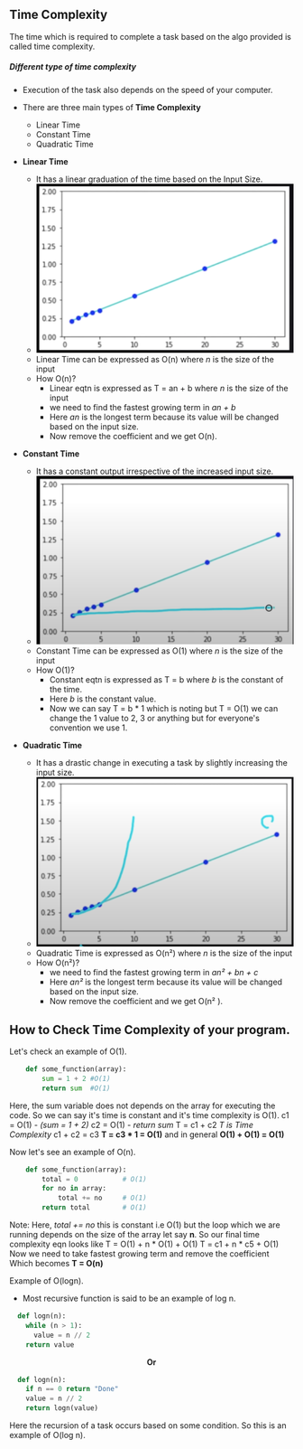 ## Time Complexity
The time which is required to complete a task based on the algo provided is called time complexity.

##### Different type of time complexity
* Execution of the task also depends on the speed of your computer.
* There are three main types of **Time Complexity**
    * Linear Time
    * Constant Time
    * Quadratic Time
  
* **Linear Time**
  * It has a linear graduation of the time based on the Input Size.
  * <img src="./../5.asymptotic_notation/outputs/linear.png" />
  * Linear Time can be expressed as O(n) where *n* is the size of the input
  * How O(n)?
    * Linear eqtn is expressed as T = an + b  where *n* is the size of the input
    * we need to find the fastest growing term in *an + b*
    * Here *an* is the longest term because its value will be changed based on the input size.
    * Now remove the coefficient and we get O(n).
* **Constant Time**
  * It has a constant output irrespective of the increased input size.
  * <img src="./../5.asymptotic_notation/outputs/constant.png" />
  * Constant Time can be expressed as O(1) where *n* is the size of the input
  * How O(1)?
    * Constant eqtn is expressed as T = b  where *b* is the constant of the time.
    * Here *b* is the constant value.
    * Now we can say T = b * 1 which is noting but T = O(1) we can change the 1 value to 2, 3 or anything but  for everyone's convention we use 1.
* **Quadratic Time**
  * It has a drastic change in executing a task by slightly increasing the input size.
  * <img src="./../5.asymptotic_notation/outputs/quadratic.png" />
  * Quadratic Time is expressed as O(n²) where *n* is the size of the input
  * How O(n²)?
    * we need to find the fastest growing term in *an² + bn + c*
    * Here *an²* is the longest term because its value will be changed based on the input size.
    * Now remove the coefficient and we get O(n² ).
  
## How to Check Time Complexity of your program.
Let's check an example of O(1).

```python
    def some_function(array):
        sum = 1 + 2 #O(1)
        return sum  #O(1)
```
Here, the sum variable does not depends on the array for executing the code. So we can say it's time is constant and it's time complexity is O(1).
c1 = O(1) *- (sum = 1 + 2)*
c2 = O(1) *- return sum*
T = c1 + c2 *T is Time Complexity*
c1 + c2 = c3
**T = c3 * 1 = O(1)**
and in general **O(1) + O(1) = O(1)**

Now let's see an example of O(n).

```python
    def some_function(array):
        total = 0           # O(1)
        for no in array:    
            total += no     # O(1)
        return total        # O(1)
```
Note: Here, *total += no* this is constant i.e O(1) but the loop which we are running depends on the size of the array let say **n**. So our final time complexity eqn looks like
T = O(1) + n * O(1) + O(1)
T  = c1 + n * c5 + O(1)
Now we need to take fastest growing term and remove the coefficient
Which becomes **T = O(n)**

Example of O(logn).
* Most recursive function is said to be an example of log n.

```python
  def logn(n):
    while (n > 1):
      value = n // 2
    return value
```
<center><b>Or</b></center>

```python
  def logn(n):
    if n == 0 return "Done"
    value = n // 2
    return logn(value)
```

Here the recursion of a task occurs based on some condition.
So this is an example of O(log n).
